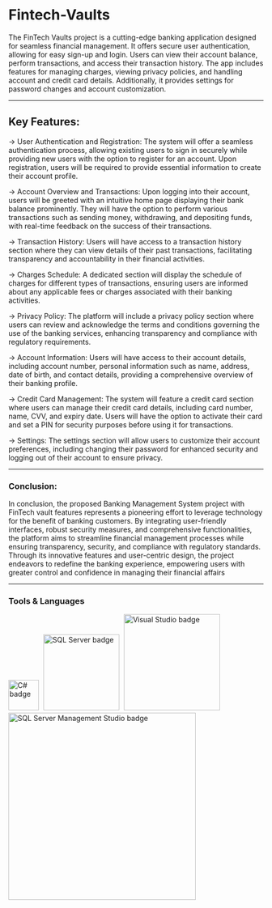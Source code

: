 # Fintech-Vaults
The FinTech Vaults project is a cutting-edge banking application designed for seamless financial management. It offers secure user authentication, allowing for easy sign-up and login. Users can view their account balance, perform transactions, and access their transaction history. The app includes features for managing charges, viewing privacy policies, and handling account and credit card details. Additionally, it provides settings for password changes and account customization.

---
## Key Features:
-> User Authentication and Registration: 
                                      The system will offer a seamless authentication process, allowing existing users to sign in securely while providing new users with the option to register for an account. Upon registration, users will be required to provide essential information to create their account profile.
                                      
-> Account Overview and Transactions: 
                                    Upon logging into their account, users will be greeted with an intuitive home page displaying their bank balance prominently. They will have the option to perform various transactions such as sending money, withdrawing, and depositing funds, with real-time feedback on the success of their transactions.
                                    
-> Transaction History: 
                        Users will have access to a transaction history section where they can view details of their past transactions, facilitating transparency and accountability in their financial activities.

-> Charges Schedule: 
                      A dedicated section will display the schedule of charges for different types of transactions, ensuring users are informed about any applicable fees or charges associated with their banking activities.
                      
-> Privacy Policy: 
                    The platform will include a privacy policy section where users can review and acknowledge the terms and conditions governing the use of the banking services, enhancing transparency and compliance with regulatory requirements.
                    
-> Account Information: 
                        Users will have access to their account details, including account number, personal information such as name, address, date of birth, and contact details, providing a comprehensive overview of their banking profile.
                        
-> Credit Card Management: 
                            The system will feature a credit card section where users can manage their credit card details, including card number, name, CVV, and expiry date. Users will have the option to activate their card and set a PIN for security purposes before using it for transactions.

-> Settings: 
              The settings section will allow users to customize their account preferences, including changing their password for enhanced security and logging out of their account to ensure privacy.

---
### Conclusion:

In conclusion, the proposed Banking Management System project with FinTech vault features represents a pioneering effort to leverage technology for the benefit of banking customers. By integrating user-friendly interfaces, robust security measures, and comprehensive functionalities, the platform aims to streamline financial management processes while ensuring transparency, security, and compliance with regulatory standards. Through its innovative features and user-centric design, the project endeavors to redefine the banking experience, empowering users with greater control and confidence in managing their financial affairs

---
### Tools & Languages
<img src="https://img.shields.io/badge/C%23-68217A?style=for-the-badge&logo=csharp&logoColor=white&labelColor=68217A" alt="C# badge" style="width: 60px; height: auto;">     <img src="https://img.shields.io/badge/SQL%20Server-CC2927?style=for-the-badge&logo=microsoftsqlserver" alt="SQL Server badge" style="width: 150px; height: auto; padding: 5px;">     <img src="https://img.shields.io/badge/Visual%20Studio-5C2D91?style=for-the-badge&logo=visualstudio" alt="Visual Studio badge" style="width: 190px; height: auto;"> 
<img src="https://img.shields.io/badge/SQL%20Server%20Management%20Studio-F1C40F?style=for-the-badge&logo=microsoftsqlserver&logoColor=333333" alt="SQL Server Management Studio badge" style="width: 370px; height: auto;">

